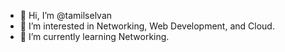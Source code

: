 - 👋 Hi, I’m @tamilselvan
- 👀 I’m interested in Networking, Web Development, and Cloud.
- 🌱 I’m currently learning Networking.

<!---
tamilselvanmr/tamilselvanmr is a ✨ special ✨ repository because its `README.md` (this file) appears on your GitHub profile.
You can click the Preview link to take a look at your changes.
--->

